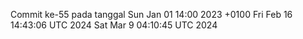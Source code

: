 Commit ke-55 pada tanggal Sun Jan 01 14:00 2023 +0100
Fri Feb 16 14:43:06 UTC 2024
Sat Mar  9 04:10:45 UTC 2024
